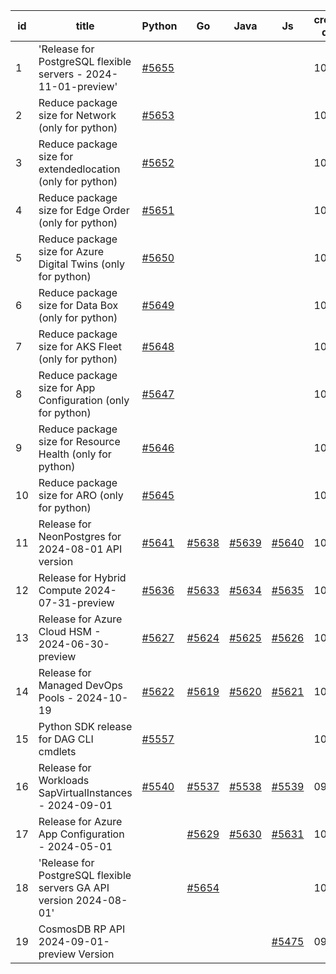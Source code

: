 | id | title | Python | Go | Java | Js | created date | target date | status |
| ------ | ------ | ------ | ------ | ------ | ------ | ------ | ------ | :-----: |
| 1 | 'Release for PostgreSQL flexible servers - 2024-11-01-preview'  | [#5655](https://github.com/Azure/sdk-release-request/issues/5655)  |  |  |  | 10-29 | 11-01 |  |
| 2 | Reduce package size for Network (only for python)  | [#5653](https://github.com/Azure/sdk-release-request/issues/5653)  |  |  |  | 10-29 | fail to get. |  |
| 3 | Reduce package size for extendedlocation (only for python)  | [#5652](https://github.com/Azure/sdk-release-request/issues/5652)  |  |  |  | 10-29 | fail to get. |  |
| 4 | Reduce package size for Edge Order (only for python)  | [#5651](https://github.com/Azure/sdk-release-request/issues/5651)  |  |  |  | 10-29 | fail to get. |  |
| 5 | Reduce package size for Azure Digital Twins (only for python)  | [#5650](https://github.com/Azure/sdk-release-request/issues/5650)  |  |  |  | 10-29 | fail to get. |  |
| 6 | Reduce package size for Data Box (only for python)  | [#5649](https://github.com/Azure/sdk-release-request/issues/5649)  |  |  |  | 10-29 | fail to get. |  |
| 7 | Reduce package size for AKS Fleet (only for python)  | [#5648](https://github.com/Azure/sdk-release-request/issues/5648)  |  |  |  | 10-29 | fail to get. |  |
| 8 | Reduce package size for App Configuration (only for python)  | [#5647](https://github.com/Azure/sdk-release-request/issues/5647)  |  |  |  | 10-29 | fail to get. |  |
| 9 | Reduce package size for Resource Health (only for python)  | [#5646](https://github.com/Azure/sdk-release-request/issues/5646)  |  |  |  | 10-29 | fail to get. |  |
| 10 | Reduce package size for ARO (only for python)  | [#5645](https://github.com/Azure/sdk-release-request/issues/5645)  |  |  |  | 10-29 | fail to get. |  |
| 11 | Release for NeonPostgres for 2024-08-01 API version  | [#5641](https://github.com/Azure/sdk-release-request/issues/5641)  | [#5638](https://github.com/Azure/sdk-release-request/issues/5638)  | [#5639](https://github.com/Azure/sdk-release-request/issues/5639)  | [#5640](https://github.com/Azure/sdk-release-request/issues/5640)  | 10-23 | 11-21 |  |
| 12 | Release for Hybrid Compute 2024-07-31-preview  | [#5636](https://github.com/Azure/sdk-release-request/issues/5636)  | [#5633](https://github.com/Azure/sdk-release-request/issues/5633)  | [#5634](https://github.com/Azure/sdk-release-request/issues/5634)  | [#5635](https://github.com/Azure/sdk-release-request/issues/5635)  | 10-23 | 11-22 |  |
| 13 | Release for Azure Cloud HSM - 2024-06-30-preview  | [#5627](https://github.com/Azure/sdk-release-request/issues/5627)  | [#5624](https://github.com/Azure/sdk-release-request/issues/5624)  | [#5625](https://github.com/Azure/sdk-release-request/issues/5625)  | [#5626](https://github.com/Azure/sdk-release-request/issues/5626)  | 10-22 | 11-22 |  |
| 14 | Release for Managed DevOps Pools - 2024-10-19  | [#5622](https://github.com/Azure/sdk-release-request/issues/5622)  | [#5619](https://github.com/Azure/sdk-release-request/issues/5619)  | [#5620](https://github.com/Azure/sdk-release-request/issues/5620)  | [#5621](https://github.com/Azure/sdk-release-request/issues/5621)  | 10-16 | 11-22 |  |
| 15 | Python SDK release for DAG CLI cmdlets  | [#5557](https://github.com/Azure/sdk-release-request/issues/5557)  |  |  |  | 10-02 | 11-05 |  |
| 16 | Release for Workloads SapVirtualInstances - 2024-09-01  | [#5540](https://github.com/Azure/sdk-release-request/issues/5540)  | [#5537](https://github.com/Azure/sdk-release-request/issues/5537)  | [#5538](https://github.com/Azure/sdk-release-request/issues/5538)  | [#5539](https://github.com/Azure/sdk-release-request/issues/5539)  | 09-27 | 10-24 | Hold on by JS/Go/Python/ |
| 17 | Release for Azure App Configuration - 2024-05-01  |  | [#5629](https://github.com/Azure/sdk-release-request/issues/5629)  | [#5630](https://github.com/Azure/sdk-release-request/issues/5630)  | [#5631](https://github.com/Azure/sdk-release-request/issues/5631)  | 10-22 | 11-22 |  |
| 18 | 'Release for PostgreSQL flexible servers GA API version 2024-08-01'  |  | [#5654](https://github.com/Azure/sdk-release-request/issues/5654)  |  |  | 10-29 | 11-05 |  |
| 19 | CosmosDB RP API 2024-09-01-preview Version  |  |  |  | [#5475](https://github.com/Azure/sdk-release-request/issues/5475)  | 09-09 | 09-27 |  |
